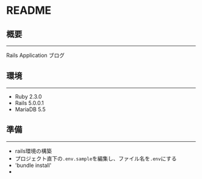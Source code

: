 # README

## 概要
---
Rails Application
ブログ

## 環境
---
* Ruby 2.3.0
* Rails 5.0.0.1
* MariaDB 5.5

## 準備
---
- rails環境の構築
- プロジェクト直下の`.env.sample`を編集し、ファイル名を`.env`にする
- 'bundle install'
-
